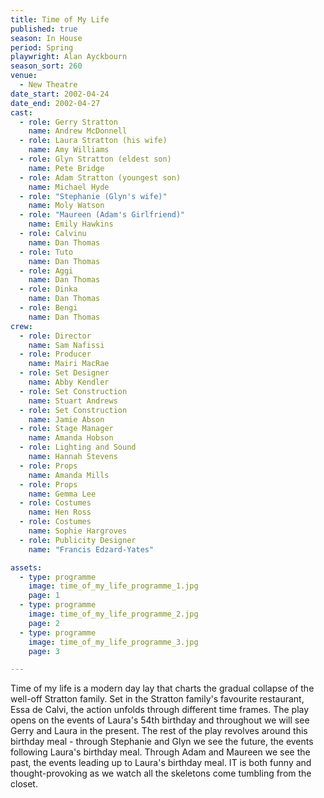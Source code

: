 ```yaml
---
title: Time of My Life
published: true
season: In House
period: Spring
playwright: Alan Ayckbourn
season_sort: 260
venue:
  - New Theatre
date_start: 2002-04-24
date_end: 2002-04-27
cast:
  - role: Gerry Stratton
    name: Andrew McDonnell
  - role: Laura Stratton (his wife)
    name: Amy Williams
  - role: Glyn Stratton (eldest son)
    name: Pete Bridge
  - role: Adam Stratton (youngest son)
    name: Michael Hyde
  - role: "Stephanie (Glyn's wife)"
    name: Moly Watson
  - role: "Maureen (Adam's Girlfriend)"
    name: Emily Hawkins
  - role: Calvinu
    name: Dan Thomas
  - role: Tuto
    name: Dan Thomas
  - role: Aggi
    name: Dan Thomas
  - role: Dinka
    name: Dan Thomas
  - role: Bengi
    name: Dan Thomas
crew:
  - role: Director
    name: Sam Nafissi
  - role: Producer
    name: Mairi MacRae
  - role: Set Designer
    name: Abby Kendler
  - role: Set Construction
    name: Stuart Andrews
  - role: Set Construction
    name: Jamie Abson
  - role: Stage Manager
    name: Amanda Hobson
  - role: Lighting and Sound
    name: Hannah Stevens
  - role: Props
    name: Amanda Mills
  - role: Props
    name: Gemma Lee
  - role: Costumes
    name: Hen Ross
  - role: Costumes
    name: Sophie Hargroves
  - role: Publicity Designer
    name: "Francis Edzard-Yates"

assets:
  - type: programme
    image: time_of_my_life_programme_1.jpg
    page: 1
  - type: programme
    image: time_of_my_life_programme_2.jpg
    page: 2
  - type: programme
    image: time_of_my_life_programme_3.jpg
    page: 3

---
```


Time of my life is a modern day lay that charts the gradual collapse of the well-off Stratton family. Set in the Stratton family's favourite restaurant, Essa de Calvi, the action unfolds through different time frames. The play opens on the events of Laura's 54th birthday and throughout we will see Gerry and Laura in the present. The rest of the play revolves around this birthday meal - through Stephanie and Glyn we see the future, the events following Laura's birthday meal. Through Adam and Maureen we see the past, the events leading up to Laura's birthday meal. IT is both funny and thought-provoking as we watch all the skeletons come tumbling from the closet.

